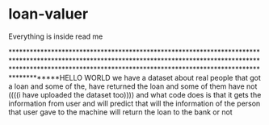 # loan-valuer
Everything is inside read me

**********************************************************************************************************************************************************************************************************************************HELLO WORLD
we have a dataset about  real people that got a loan and some of the, have returned the loan and some of them have not ((((i have uploaded the dataset too))))
and what code does is that it gets the information from user and will predict that will the information of the person that user gave to the machine will return the loan to the bank or not
